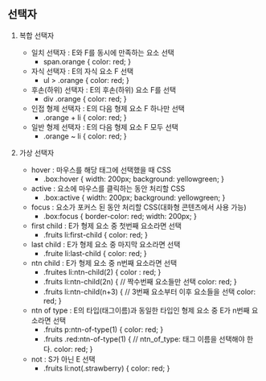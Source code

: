 ## 선택자

1. 복합 선택자
    - 일치 선택자 : E와 F를 동시에 만족하는 요소 선택
        - span.orange {
            color: red;
        }
    - 자식 선택자 : E의 자식 요소 F 선택
        - ul > .orange {
            color: red;
        }
    - 후손(하위) 선택자 : E의 후손(하위) 요소 F를 선택
        - div .orange {
            color: red;
        }
    - 인접 형제 선택자 : E의 다음 형제 요소 F 하나만 선택
        - .orange + li {
            color: red;
        }
    - 일반 형제 선택자 : E의 다음 형제 요소 F 모두 선택
        - .orange ~ li {
            color: red;
        }

2. 가상 선택자
    - hover : 마우스를 해당 태그에 선택했을 때 CSS
        - .box:hover {
            width: 200px;
            background: yellowgreen;
        }
    - active : 요소에 마우스를 클릭하는 동안 처리할 CSS
        - .box:active {
            width: 200px;
            background: yellowgreen;
        }
    - focus : 요소가 포커스 된 동안 처리할 CSS(대화형 콘텐츠에서 사용 가능)
        - .box:focus {
            border-color: red;
            width: 200px;
        }
    - first child : E가 형제 요소 중 첫번째 요소라면 선택
        - .fruits li:first-child {
            color: red;
        }
    - last child : E가 형제 요소 중 마지막 요소라면 선택
        - .fruite li:last-child {
            color: red;
        }
    - ntn child : E가 형제 요소 중 n번째 요소라면 선택
        - .fruites li:ntn-child(2) {
            color : red;
        }
        - .fruits li:ntn-child(2n) { // 짝수번째 요소들만 선택
            color: red;
        }
        - .fruits li:ntn-child(n+3) { // 3번째 요소부터 이후 요소들을 선택
            color: red;
        }
    - ntn of type : E의 타입(태그이름)과 동일한 타입인 형제 요소 중 E가 n번째 요소라면 선택
        - .fruits p:ntn-of-type(1) {
            color: red;
        }
        - .fruits .red:ntn-of-type(1) { // ntn_of_type: 태그 이름을 선택해야 한다.
            color: red;
        }
    - not : S가 아닌 E 선택
        - .fruits li:not(.strawberry) {
            color: red;
        }